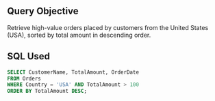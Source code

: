 ## Query Objective
Retrieve high-value orders placed by customers from the United States (USA), sorted by total amount in descending order.

## SQL Used
```sql
SELECT CustomerName, TotalAmount, OrderDate
FROM Orders
WHERE Country = 'USA' AND TotalAmount > 100
ORDER BY TotalAmount DESC;

